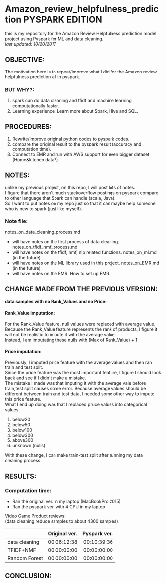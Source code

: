 # Amazon_review_helpfulness_prediction PYSPARK EDITION
this is my repository for the Amazon Review Helpfulness prediction model project using Pyspark for ML and data cleaning.  
_last updated: 10/20/2017_  
  
## OBJECTIVE:
The motivation here is to repeat/improve what I did for the Amazon review helpfulness prediction all in pyspark.  
  
### BUT WHY?:
1. spark can do data cleaning and tfidf and machine learning computationally faster.  
2. Learning experience. Learn more about Spark, Hive and SQL.
  
## PROCEDURES:
1. Rewrite/improve original python codes to pyspark codes.  
2. compare the original result to the pyspark result (accuracy and computation time).  
3. Connect to EMR and run with AWS support for even bigger dataset (Home&kitchen data?).  


## NOTES:
unlike my previous project, on this repo, I will post lots of notes.  
I figure that there aren't much stackoverflow postings on pyspark compare to other language that Spark can handle (scala, Java).  
So I want to put notes on my repo just so that it can maybe help someone who is new to spark (just like myself).  
  
### Note file:
notes_on_data_cleaning_process.md  
  - will have notes on the first process of data cleaning.  
notes_on_tfidf_nmf_process.md  
  - will have notes on the tfidf, nmf, nlp related functions.
notes_on_ml.md (in the future)
  - will have notes on the ML library used in this project.
notes_on_EMR.md (in the future)
  - will have notes on the EMR. How to set up EMR.

## CHANGE MADE FROM THE PREVIOUS VERSION:

#### data samples with no Rank_Values and no Price:

#### Rank_Value imputation:
For the Rank_Value feature, null values were replaced with average value.  
Because the Rank_Value feature represents the rank of products, I figure it will not be realistic to impute it with the average value.  
Instead, I am imputating these nulls with (Max of Rank_Value) + 1

#### Price imputation:
Previously, I imputed price feature with the average values and then ran train and test split.  
Since the price feature was the most important feature, I figure I should look back and see if I didn't make a mistake.  
The mistake I made was that imputing it with the average vale before train,test split causes some error.
Because average values should be different between train and test data, I needed some other way to impute this price feature.  
What I end up doing was that I replaced pruce values into categorical values.
1. below20  
2. below50  
3. below100  
4. below300  
5. above300  
6. unknown (nulls)  
  
With these change, I can make train-test split after running my data cleaning process.  
  
## RESULTS:
### Computation time:
- Ran the original ver. in my laptop (MacBookPro 2015)  
- Ran the pyspark ver. with 4 CPU in my laptop  

Video Game Product reviews:  
(data cleaning reduce samples to about 4300 samples)  

|               |   Original ver.   |   Pyspark ver.   |
| ------------- |:-----------------:| ----------------:|
| data cleaning |    00:06:12:38    |   00:10:39:36    |
|   TFIDF+NMF   |    00:00:00:00    |   00:00:00:00    |
| Random Forest |    00:00:00:00    |   00:00:00:00    |


## CONCLUSION:

